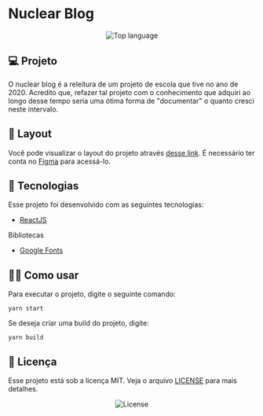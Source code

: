 # Nuclear Blog

<p align="center">
  
  
  <img alt="Top language" src="https://img.shields.io/github/languages/top/joaovictor6/aurelio-bot">
</p>

## 💻 Projeto
O nuclear blog é a releitura de um projeto de escola que tive no ano de 2020. Acredito que, refazer tal projeto com o conhecimento que adquiri ao longo desse tempo seria uma ótima forma de "documentar" o quanto cresci neste intervalo.

## 🔖 Layout

Você pode visualizar o layout do projeto através [desse link](https://www.figma.com/file/mnwakM3WNscsT20AvoLB4I/Blog?node-id=0%3A1). É necessário ter conta no [Figma](https://figma.com) para acessá-lo.

## 🚀 Tecnologias

Esse projeto foi desenvolvido com as seguintes tecnologias:

- [ReactJS](https://pt-br.reactjs.org/)

Bibliotecas

- [Google Fonts](https://fonts.google.com/)

## 🙋‍♂️ Como usar

Para executar o projeto, digite o seguinte comando:
```
yarn start
```
Se deseja criar uma build do projeto, digite: 
```
yarn build
```


## 📝 Licença
Esse projeto está sob a licença MIT. Veja o arquivo [LICENSE](.github/LICENSE.md) para mais detalhes.
<p align="center">
  <img alt="License" src="https://img.shields.io/static/v1?label=license&message=MIT&color=49AA26&labelColor=000000">
</p>
